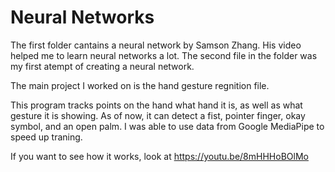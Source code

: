 # Neural Networks
The first folder cantains a neural network by Samson Zhang. His video helped me to learn neural networks a lot. The second file in the folder was my first atempt of creating a neural network.

The main project I worked on is the hand gesture regnition file. 

This program tracks points on the hand what hand it is, as well as what gesture it is showing.
As of now, it can detect a fist, pointer finger, okay symbol, and an open palm.
I was able to use data from Google MediaPipe to speed up traning.


If you want to see how it works, look at
https://youtu.be/8mHHHoBOlMo
